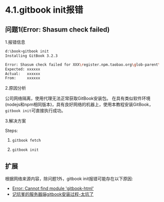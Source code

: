 # 4.1.gitbook init报错

## 问题1(Error: Shasum check failed)
1.报错信息

```bash
d:\book>gitbook init
Installing GitBook 3.2.3

Error: Shasum check failed for XXX\register.npm.taobao.org\glob-parent\download\glob-parent-2.0.0.tgz
Expected: xxxxxx
Actual:   xxxxxx
From:     xxxxxx
```

2.原因分析

公司网络隔离，使用代理无法正常获取GitBook安装包。
在具有类似软件环境(nodejs和npm相同版本)，具有良好网络的机器上，使用本教程安装GitBook，`gitbook init`可直接执行成功。

3.解决方案

Steps:

1.  `gitbook fetch`

2.  `gitbook init`

## 扩展

根据网络来源内容，除问题1外，gitbook init报错可能存在以下原因:

* [Error: Cannot find module 'gitbook-html'](https://github.com/GitbookIO/gitbook/issues/1792#issuecomment-299550649)
* [记坑爹的服务器端gitbook安装过程-太坑了](http://www.yanjuntech.cn/archives/2396)

